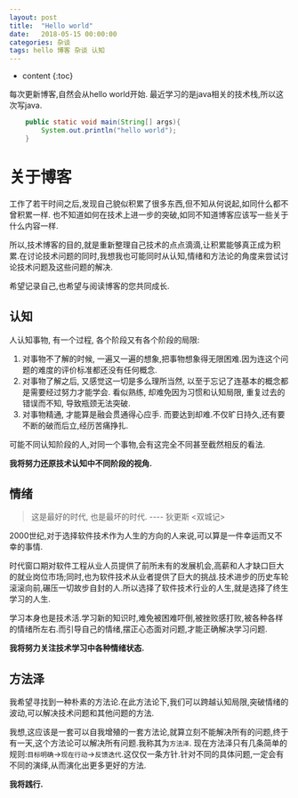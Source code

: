 ```yaml
---
layout: post
title:  "Hello world"
date:   2018-05-15 00:00:00
categories: 杂谈
tags: hello 博客 杂谈 认知
---
```

* content
{:toc}

每次更新博客,自然会从hello world开始.
最近学习的是java相关的技术栈,所以这次写java.

```java
    public static void main(String[] args){
        System.out.println("hello world");
    }
```





# 关于博客

工作了若干时间之后,发现自己貌似积累了很多东西,但不知从何说起,如同什么都不曾积累一样.
也不知道如何在技术上进一步的突破,如同不知道博客应该写一些关于什么内容一样.

所以,技术博客的目的,就是重新整理自己技术的点点滴滴,让积累能够真正成为积累.在讨论技术问题的同时,我想我也可能同时从认知,情绪和方法论的角度来尝试讨论技术问题及这些问题的解决.

希望记录自己,也希望与阅读博客的您共同成长.

## 认知

人认知事物, 有一个过程, 各个阶段又有各个阶段的局限:
1. 对事物不了解的时候, 一遍又一遍的想象,把事物想象得无限困难.因为连这个问题的难度的评价标准都还没有任何概念.
2. 对事物了解之后, 又感觉这一切是多么理所当然, 以至于忘记了连基本的概念都是需要经过努力才能学会. 看似熟练, 却难免因为习惯和认知局限, 重复过去的错误而不知, 导致瓶颈无法突破.
3. 对事物精通, 才能算是融会贯通得心应手. 而要达到却难.不仅旷日持久,还有要不断的破而后立,经历苦痛挣扎.

可能不同认知阶段的人,对同一个事物,会有这完全不同甚至截然相反的看法.

**我将努力还原技术认知中不同阶段的视角.**

## 情绪

> 这是最好的时代, 也是最坏的时代.
> ---- 狄更斯 <双城记>

2000世纪,对于选择软件技术作为人生的方向的人来说,可以算是一件幸运而又不幸的事情.

时代窗口期对软件工程从业人员提供了前所未有的发展机会,高薪和人才缺口巨大的就业岗位市场;同时,也为软件技术从业者提供了巨大的挑战.技术进步的历史车轮滚滚向前,碾压一切故步自封的人.所以选择了软件技术行业的人生,就是选择了终生学习的人生.

学习本身也是技术活.学习新的知识时,难免被困难吓倒,被挫败感打败,被各种各样的情绪所左右.而引导自己的情绪,摆正心态面对问题,才能正确解决学习问题.

**我将努力关注技术学习中各种情绪状态.**

## 方法泽

我希望寻找到一种朴素的方法论.在此方法论下,我们可以跨越认知局限,突破情绪的波动,可以解决技术问题和其他问题的方法.

我想,这应该是一套可以自我增殖的一套方法论,就算立刻不能解决所有的问题,终于有一天,这个方法论可以解决所有问题.我称其为`方法泽`.
现在方法泽只有几条简单的规则:`目标明确`->`现在行动`->`反馈迭代`.这仅仅一条方针.针对不同的具体问题,一定会有不同的演绎,从而演化出更多更好的方法.

**我将践行.**